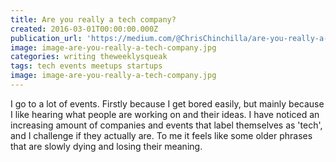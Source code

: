 ```yaml
---
title: Are you really a tech company?
created: 2016-03-01T00:00:00.000Z
publication_url: 'https://medium.com/@ChrisChinchilla/are-you-really-a-tech-company-63e7b4ed54d4#.x547tw4zr'
image: image-are-you-really-a-tech-company.jpg
categories: writing theweeklysqueak
tags: tech events meetups startups
image: image-are-you-really-a-tech-company.jpg
---
```


I go to a lot of events. Firstly because I get bored easily, but mainly because I like hearing what people are working on and their ideas. I have noticed an increasing amount of companies and events that label themselves as 'tech', and I challenge if they actually are. To me it feels like some older phrases that are slowly dying and losing their meaning.
